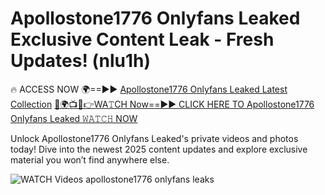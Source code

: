 # Apollostone1776 Onlyfans Leaked Exclusive Content Leak - Fresh Updates! (nlu1h)

🔥 ACCESS NOW 🌍==►► <a href="https://tinyurl.com/3fjeunct" rel="nofollow">Apollostone1776 Onlyfans Leaked Latest Collection</a></h3>
[🔴🌍📺📱👉WA𝚃CH Now==►► CLICK HERE TO Apollostone1776 Onlyfans Leaked 𝚆𝙰𝚃𝙲𝙷 NOW](https://tinyurl.com/3fjeunct)

Unlock Apollostone1776 Onlyfans Leaked's private videos and photos today! Dive into the newest 2025 content updates and explore exclusive material you won’t find anywhere else.


<a href="https://tinyurl.com/3fjeunct" rel="nofollow" data-target="animated-image.originalLink"><img src="https://camo.githubusercontent.com/8a4f000d20f83aca3bf7ec5f350d767afa0574a8a352519fd8cfa583a6f93a33/68747470733a2f2f692e696d6775722e636f6d2f644a486b345a712e676966" alt="WATCH Videos" data-canonical-src="https://i.imgur.com/dJHk4Zq.gif" style="max-width: 100%; display: inline-block;" data-target="animated-image.originalImage"></a>
apollostone1776 onlyfans leaks